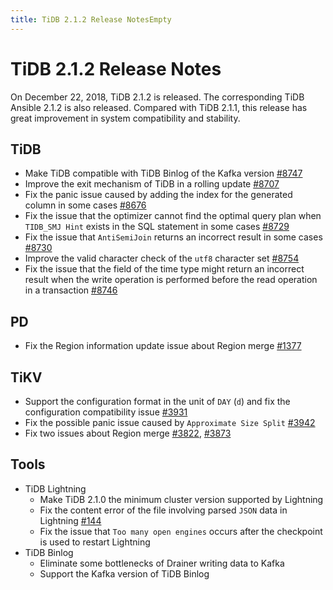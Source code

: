 ```yaml
---
title: TiDB 2.1.2 Release NotesEmpty
---
```


# TiDB 2.1.2 Release Notes

On December 22, 2018, TiDB 2.1.2 is released. The corresponding TiDB Ansible 2.1.2 is also released. Compared with TiDB 2.1.1, this release has great improvement in system compatibility and stability.

## TiDB

- Make TiDB compatible with TiDB Binlog of the Kafka version [#8747](https://github.com/pingcap/tidb/pull/8747)
- Improve the exit mechanism of TiDB in a rolling update [#8707](https://github.com/pingcap/tidb/pull/8707)
- Fix the panic issue caused by adding the index for the generated column in some cases [#8676](https://github.com/pingcap/tidb/pull/8676)
- Fix the issue that the optimizer cannot find the optimal query plan when `TIDB_SMJ Hint` exists in the SQL statement in some cases [#8729](https://github.com/pingcap/tidb/pull/8729)
- Fix the issue that `AntiSemiJoin` returns an incorrect result in some cases [#8730](https://github.com/pingcap/tidb/pull/8730)
- Improve the valid character check of the `utf8` character set [#8754](https://github.com/pingcap/tidb/pull/8754)
- Fix the issue that the field of the time type might return an incorrect result when the write operation is performed before the read operation in a transaction [#8746](https://github.com/pingcap/tidb/pull/8746)

## PD

- Fix the Region information update issue about Region merge [#1377](https://github.com/pingcap/pd/pull/1377)

## TiKV

- Support the configuration format in the unit of `DAY` (`d`) and fix the configuration compatibility issue [#3931](https://github.com/tikv/tikv/pull/3931)
- Fix the possible panic issue caused by `Approximate Size Split` [#3942](https://github.com/tikv/tikv/pull/3942)
- Fix two issues about Region merge [#3822](https://github.com/tikv/tikv/pull/3822), [#3873](https://github.com/tikv/tikv/pull/3873)

## Tools

+ TiDB Lightning
    - Make TiDB 2.1.0 the minimum cluster version supported by Lightning
    - Fix the content error of the file involving parsed `JSON` data in Lightning [#144](https://github.com/pingcap/tidb-tools/issues/144)
    - Fix the issue that `Too many open engines` occurs after the checkpoint is used to restart Lightning
+ TiDB Binlog
    - Eliminate some bottlenecks of Drainer writing data to Kafka
    - Support the Kafka version of TiDB Binlog
